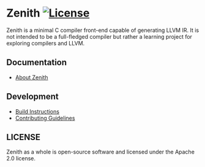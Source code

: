 # Zenith [![License](https://img.shields.io/badge/License-Apache_2.0-blue.svg)](https://github.com/emomaxd/zenith/blob/master/LICENSE)

Zenith is a minimal C compiler front-end capable of generating LLVM IR. It is not intended to be a full-fledged compiler but rather a learning project for exploring compilers and LLVM.

## Documentation
- [About Zenith](docs/manual/About.md)

## Development
- [Build Instructions](BUILDING.md)
- [Contributing Guidelines](CONTRIBUTING.md)

## LICENSE
Zenith as a whole is open-source software and licensed under the Apache 2.0 license.
